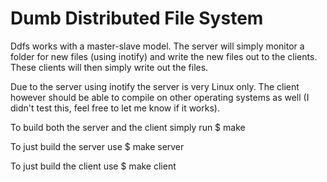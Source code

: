 Dumb Distributed File System
============================

Ddfs works with a master-slave model. The server will simply monitor a folder for new files (using inotify) and write the new files out to the clients. These clients will then simply write out the files.

Due to the server using inotify the server is very Linux only. The client however should be able to compile on other operating systems as well (I didn't test this, feel free to let me know if it works).

To build both the server and the client simply run $ make

To just build the server use $ make server

To just build the client use $ make client

